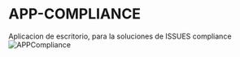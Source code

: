 # APP-COMPLIANCE
Aplicacion de escritorio, para la soluciones de ISSUES compliance
![APPCompliance](https://user-images.githubusercontent.com/86171869/159774005-f06ec648-4988-48c9-bebc-e332930437b8.png)
